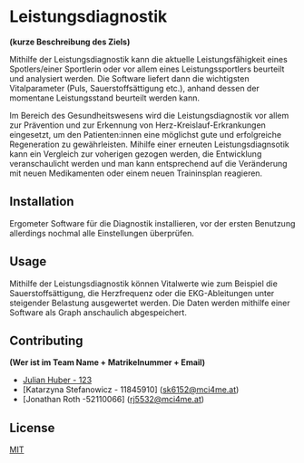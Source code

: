 # Leistungsdiagnostik
**(kurze Beschreibung des Ziels)**

Mithilfe der Leistungsdiagnostik kann die aktuelle Leistungsfähigkeit eines Spotlers/einer Sportlerin oder vor allem eines Leistungssportlers beurteilt und analysiert werden. Die Software liefert dann die wichtigsten Vitalparameter (Puls, Sauerstoffsättigung etc.), anhand dessen der momentane Leistungsstand beurteilt werden kann.

Im Bereich des Gesundheitswesens wird die Leistungsdiagnostik vor allem zur Prävention und zur Erkennung von Herz-Kreislauf-Erkrankungen eingesetzt, um den Patienten:innen eine möglichst gute und erfolgreiche Regeneration zu gewährleisten. Mihilfe einer erneuten Leistungsdiagnsotik kann ein Vergleich zur voherigen gezogen werden, die Entwicklung veranschaulicht werden und man kann entsprechend auf die Veränderung mit neuen Medikamenten oder einem neuen Traininsplan reagieren.

## Installation

Ergometer Software für die Diagnostik installieren, vor der ersten Benutzung allerdings nochmal alle Einstellungen überprüfen.

## Usage

Mithilfe der Leistungsdiagnostik können Vitalwerte wie zum Beispiel die Sauerstoffsättigung, die Herzfrequenz oder die EKG-Ableitungen unter steigender Belastung ausgewertet werden. Die Daten werden mithilfe einer Software als Graph anschaulich abgespeichert.

## Contributing
**(Wer ist im Team Name + Matrikelnummer + Email)**

- [Julian Huber - 123](julian.huber@mci.edu)
- [Katarzyna Stefanowicz - 11845910] (sk6152@mci4me.at)
- [Jonathan Roth -52110066] (rj5532@mci4me.at)

## License
[MIT](https://choosealicense.com/licenses/mit/)
